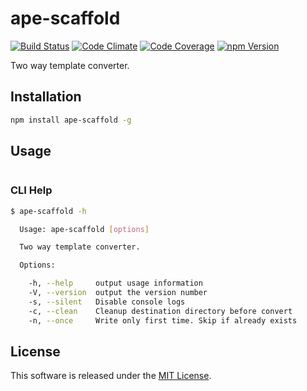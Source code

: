 ape-scaffold
==========

<!-- Badge Start -->
<a name="badges"></a>

[![Build Status][bd_travis_shield_url]][bd_travis_url]
[![Code Climate][bd_codeclimate_shield_url]][bd_codeclimate_url]
[![Code Coverage][bd_codeclimate_coverage_shield_url]][bd_codeclimate_url]
[![npm Version][bd_npm_shield_url]][bd_npm_url]

[bd_repo_url]: https://github.com/ape-repo/ape-scaffold
[bd_travis_url]: http://travis-ci.org/ape-repo/ape-scaffold
[bd_travis_shield_url]: http://img.shields.io/travis/ape-repo/ape-scaffold.svg?style=flat
[bd_license_url]: https://github.com/ape-repo/ape-scaffold/blob/master/LICENSE
[bd_codeclimate_url]: http://codeclimate.com/github/ape-repo/ape-scaffold
[bd_codeclimate_shield_url]: http://img.shields.io/codeclimate/github/ape-repo/ape-scaffold.svg?style=flat
[bd_codeclimate_coverage_shield_url]: http://img.shields.io/codeclimate/coverage/github/ape-repo/ape-scaffold.svg?style=flat
[bd_gemnasium_url]: https://gemnasium.com/ape-repo/ape-scaffold
[bd_gemnasium_shield_url]: https://gemnasium.com/ape-repo/ape-scaffold.svg
[bd_npm_url]: http://www.npmjs.org/package/ape-scaffold
[bd_npm_shield_url]: http://img.shields.io/npm/v/ape-scaffold.svg?style=flat
[bd_bower_badge_url]: https://img.shields.io/bower/v/ape-scaffold.svg?style=flat

<!-- Badge End -->


<!-- Description Start -->
<a name="description"></a>

Two way template converter.

<!-- Description End -->




<!-- Sections Start -->
<a name="sections"></a>

<!-- Section from "doc/readme/01.Installation.md.hbs" Start -->

<a name="section-doc-readme-01-installation-md"></a>
Installation
-----

```bash
npm install ape-scaffold -g
```

<!-- Section from "doc/readme/01.Installation.md.hbs" End -->

<!-- Section from "doc/readme/02.Usage.md.hbs" Start -->

<a name="section-doc-readme-02-usage-md"></a>
Usage
---------

```javascript

```

### CLI Help

```bash
$ ape-scaffold -h

  Usage: ape-scaffold [options]

  Two way template converter.

  Options:

    -h, --help     output usage information
    -V, --version  output the version number
    -s, --silent   Disable console logs
    -c, --clean    Cleanup destination directory before convert
    -n, --once     Write only first time. Skip if already exists


```
<!-- Section from "doc/readme/02.Usage.md.hbs" End -->


<!-- Sections Start -->


<!-- LICENSE Start -->
<a name="license"></a>

License
-------
This software is released under the [MIT License](https://github.com/ape-repo/ape-scaffold/blob/master/LICENSE).

<!-- LICENSE End -->


